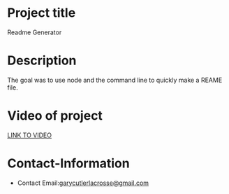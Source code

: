  # Project title
  Readme Generator
  # Description
The goal was to use node and the command line to quickly make a REAME file. 

# Video of project
<a href="https://drive.google.com/file/d/1QKm_C5NlcObtSoFi6W7wCn0nmtdMTCBi/view?usp=drive_link" target="_blank">LINK TO VIDEO</a>
  # Contact-Information 

  * Contact Email:garycutlerlacrosse@gmail.com